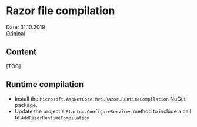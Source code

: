# Razor file compilation
Date: 31.10.2019  
[Original](https://docs.microsoft.com/en-us/aspnet/core/mvc/views/view-compilation?view=aspnetcore-3.0)  

## Content
[TOC]  

## Runtime compilation
- Install the `Microsoft.AspNetCore.Mvc.Razor.RuntimeCompilation` NuGet package.
- Update the project's `Startup.ConfigureServices` method to include a call to `AddRazorRuntimeCompilation`
